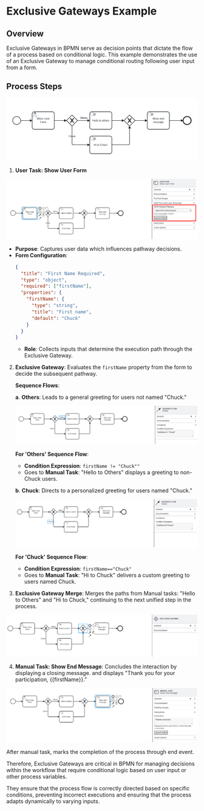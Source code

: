 # Exclusive Gateways Example

## Overview

Exclusive Gateways in BPMN serve as decision points that dictate the flow of a process based on conditional logic.
This example demonstrates the use of an Exclusive Gateway to manage conditional routing following user input from a form.

##  Process Steps

![User Task](images/exclusivegatewayexample.png)

1. **User Task: Show User Form**

![User Task](images/exclusivegatewayexample1.png)
- **Purpose**: Captures user data which influences pathway decisions.
- **Form Configuration**:
     ```json
     {
       "title": "First Name Required",
       "type": "object",
       "required": ["firstName"],
       "properties": {
         "firstName": {
           "type": "string",
           "title": "First name",
           "default": "Chuck"
         }
       }
     }
     ```
   - **Role**: Collects inputs that determine the execution path through the Exclusive Gateway.

2. **Exclusive Gateway**: Evaluates the `firstName` property from the form to decide the subsequent pathway.

    **Sequence Flows**:

    **a**. **Others**: Leads to a general greeting for users not named "Chuck."

    ![Sequence Flows](images/exclusivegatewayexample3.png)
    
    **For 'Others' Sequence Flow**:
    - **Condition Expression**: ``firstName != "Chuck""``
    - Goes to **Manual Task**: "Hello to Others" displays a greeting to non-Chuck users.

    **b**. **Chuck**: Directs to a personalized greeting for users named "Chuck."

    ![Sequence Flows](images/exclusivegatewayexample4.png)
    
    **For 'Chuck' Sequence Flow**:
    - **Condition Expression**: ``firstName=="Chuck"``
    - Goes to **Manual Task**: "Hi to Chuck" delivers a custom greeting to users named Chuck.


3. **Exclusive Gateway Merge**: Merges the paths from Manual tasks: "Hello to Others" and "Hi to Chuck," continuing to the next unified step in the process.

![Exclusive Gateway Merge](images/exclusivegatewayexample5.png)

4. **Manual Task: Show End Message**: Concludes the interaction by displaying a closing message. and displays "Thank you for your participation, {{firstName}}."

![Exclusive Gateway Merge](images/exclusivegatewayexample6.png)

After manual task, marks the completion of the process through end event.

Therefore, Exclusive Gateways are critical in BPMN for managing decisions within the workflow that require conditional logic based on user input or other process variables.

They ensure that the process flow is correctly directed based on specific conditions, preventing incorrect executions and ensuring that the process adapts dynamically to varying inputs.
